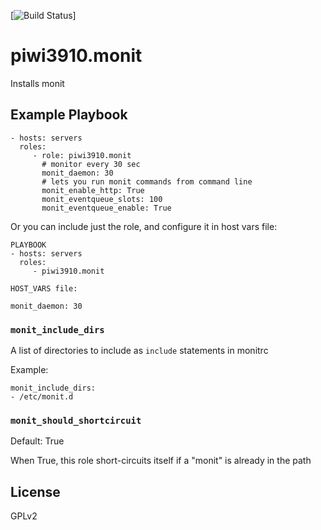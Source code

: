 [![Build Status](https://travis-ci.org/piwi3910/ansible-role-monit.svg?branch=master)]

piwi3910.monit
=============

Installs monit

Example Playbook
----------------

    - hosts: servers
      roles:
         - role: piwi3910.monit
           # monitor every 30 sec
           monit_daemon: 30
           # lets you run monit commands from command line
           monit_enable_http: True
           monit_eventqueue_slots: 100
           monit_eventqueue_enable: True

Or you can include just the role, and configure it in host vars file:

    PLAYBOOK
    - hosts: servers
      roles:
         - piwi3910.monit

    HOST_VARS file:

    monit_daemon: 30

### `monit_include_dirs`

A list of directories to include as `include` statements in monitrc

Example:

```
monit_include_dirs:
- /etc/monit.d
```

### `monit_should_shortcircuit`

Default: True

When True, this role short-circuits itself if a "monit" is already in
the path

License
-------

GPLv2


